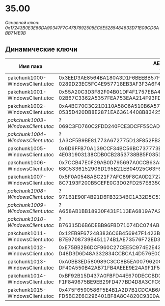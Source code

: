 # 35.00

###### Основной ключ: 0x17243B0E3E66DA90347F7C4787692505EC5E5285484633D71B09CD6ABB714E9B

## Динамические ключи

| Имя пака                          | AES Ключ</br>GUID                                                                                       | HiRes Текстуры |
|-----------------------------------|---------------------------------------------------------------------------------------------------------|----------------|
| pakchunk1000-WindowsClient.utoc   | 0x3EED3AE8564BA180A3D1F6BEEBB57FB9890790982D3D2717F5C96194C0B90823</br>0289D23EC5FC4E957718EB3AF3F3A6F4 | ✔️             |
| pakchunk1001-WindowsClient.utoc   | 0x55A20C3D3F82F04B01DF4F1757EBA4E44B5F3879961B81B0D6059F48F7534EB3</br>02B67C3362A5357FEA753EAA214F93FD | ❌             |
| pakchunk1002-WindowsClient.utoc   | 0xA4BC70C3C21D110A58C6A510B6A57FAC404D7C3D33F5610E6D97A452FE12C94E</br>0535D420DB8E2871EA63614408B83425 | ✔️             |
| *pakchunk1003-WindowsClient.utoc* | ?</br>069C3FD760C2FDD240FCE3DCFF55CAD3 																  | ❌             |
| *pakchunk1004-WindowsClient.utoc* | ?</br>1A3CF5B9BE81773A672775D13F852FB3 																  | ❌             |
| pakchunk1005-WindowsClient.utoc   | 0x6D6FFB70A139CCF34BC56BC737773B6316ECC90AB81A3F8916B7E7D4B4F84BC0</br>4E031903138CDB0CB2853738BB5F0353 | ✔️             |
| pakchunk1006-WindowsClient.utoc   | 0x7CCB47E0F29AB0D795697A0CCB63A36ADA90DE0C39E22955D588A31A006049B6</br>68C5336152906D195B21EB04925C63F6 | ✔️             |
| pakchunk1007-WindowsClient.utoc   | 0x5F0A0548ABC21F7AFC89F8CA0D27271F9F7FFAD1A0724C15E99E7D99CE64F607</br>8C7193F200B5CEFE0C3D02FD257E835C | ❌             |
| *pakchunk1008-WindowsClient.utoc* | ?</br>971B1E90F4B91D6FB3234BC1A32D5C57 																  | ❌             |
| *pakchunk1009-WindowsClient.utoc* | ?</br>A658AB1BB18930F431F113EA6819A7A2 																  | ❌             |
| *pakchunk1010-WindowsClient.utoc* | ?</br>B76315D6B6DEBB96FBD71074DC074AB8 																  | ❌             |
| pakchunk1011-WindowsClient.utoc   | 0x12EB9F672483836C6B456947F1423BA73740E4E733F362655A516B93A5CC3DC1</br>B7E9708739B451174B1AE73576F72ED3 | ✔️             |
| pakchunk1012-WindowsClient.utoc   | 0xE75BB2B6DCF960C27CEE5C974E2E4303F2AED9030B7DF7BD01D3F43475D65D11</br>D48D3D6D48A332834CCBCA14D576E0C5 | ❌             |
| pakchunk1013-WindowsClient.utoc   | 0xA0BB3ED580989C3CC8B5EA0079620CECE607054757F8644769C1C54E0140C60F</br>DF40A550B42AB71FB4AEEE9E24A9F1F5 | ✔️             |
| pakchunk1014-WindowsClient.utoc   | 0xBF92B15D437A0FBFD44E670DECCBD07900041F3314A5AE4D80347AD15063A11C</br>F1F849675BE9EB29FD477BD4D8A3CFC6 | ❌             |
| pakchunk1015-WindowsClient.utoc   | 0x475F6590586F5E4B1A2D7B1CDCAB6ABAF9EC7667474292A51B89EA3F5DEBDEF0</br>FD5BC2E6C296401BF8A8C4820C9300AA | ❌             |
